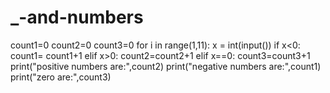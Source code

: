 # _-and-numbers
count1=0
count2=0
count3=0
for i in range(1,11):
    x = int(input())
    if x<0:
        count1= count1+1
    elif x>0:
        count2=count2+1
    elif x==0:
        count3=count3+1
print("positive numbers are:",count2)
print("negative numbers are:",count1)
print("zero are:",count3)

